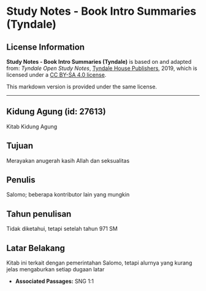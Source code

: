# Study Notes - Book Intro Summaries (Tyndale)

## License Information

**Study Notes - Book Intro Summaries (Tyndale)** is based on and adapted from: _Tyndale Open Study Notes_, [Tyndale House Publishers](https://tyndaleopenresources.com/), 2019, which is licensed under a [CC BY-SA 4.0 license](https://creativecommons.org/licenses/by-sa/4.0/legalcode.en).

This markdown version is provided under the same license.



--------------------------------

## Kidung Agung (id: 27613)

Kitab Kidung Agung

Tujuan
------

Merayakan anugerah kasih Allah dan seksualitas

Penulis
-------

Salomo; beberapa kontributor lain yang mungkin

Tahun penulisan
---------------

Tidak diketahui, tetapi setelah tahun 971 SM

Latar Belakang
--------------

Kitab ini terkait dengan pemerintahan Salomo, tetapi alurnya yang kurang jelas mengaburkan setiap dugaan latar

* **Associated Passages:** SNG 1:1

